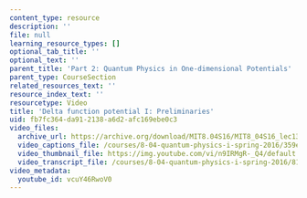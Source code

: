 ```yaml
---
content_type: resource
description: ''
file: null
learning_resource_types: []
optional_tab_title: ''
optional_text: ''
parent_title: 'Part 2: Quantum Physics in One-dimensional Potentials'
parent_type: CourseSection
related_resources_text: ''
resource_index_text: ''
resourcetype: Video
title: 'Delta function potential I: Preliminaries'
uid: fb7fc364-da91-2138-a6d2-afc169ebe0c3
video_files:
  archive_url: https://archive.org/download/MIT8.04S16/MIT8_04S16_lec13_s1_300k.mp4
  video_captions_file: /courses/8-04-quantum-physics-i-spring-2016/359e2c584be951f0a6daa4a3ae5b1971_vcuY46RwoV0.vtt
  video_thumbnail_file: https://img.youtube.com/vi/n9IRMgR-_Q4/default.jpg
  video_transcript_file: /courses/8-04-quantum-physics-i-spring-2016/81ad2cf1760f164ce863a8cd83cbd6ee_vcuY46RwoV0.pdf
video_metadata:
  youtube_id: vcuY46RwoV0
---
```

